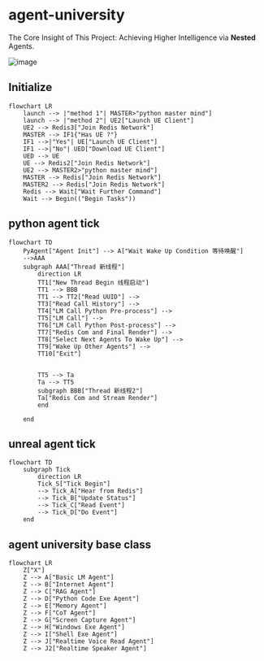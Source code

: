 # agent-university

The Core Insight of This Project: Achieving Higher Intelligence via **Nested** Agents.

![image](https://github.com/binary-husky/agent-university/assets/96192199/1e63278f-0453-4b84-83c7-deb7c92ac466)


## Initialize
```mermaid
flowchart LR
    launch --> |"method 1"| MASTER>"python master mind"]
    launch --> |"method 2"| UE2["Launch UE Client"]
    UE2 --> Redis3["Join Redis Network"]
    MASTER --> IF1{"Has UE ?"}
    IF1 -->|"Yes"| UE["Launch UE Client"]
    IF1 -->|"No"| UED["Download UE Client"]
    UED --> UE
    UE --> Redis2["Join Redis Network"]
    UE2 --> MASTER2>"python master mind"]
    MASTER --> Redis["Join Redis Network"]
    MASTER2 --> Redis["Join Redis Network"]
    Redis --> Wait["Wait Further Command"]
    Wait --> Begin(("Begin Tasks"))
```

## python agent tick

```mermaid
flowchart TD
    PyAgent["Agent Init"] --> A["Wait Wake Up Condition 等待唤醒"]
    -->AAA
    subgraph AAA["Thread 新线程"]
        direction LR
        TT1["New Thread Begin 线程启动"]
        TT1 --> BBB
        TT1 --> TT2["Read UUID"] -->
        TT3["Read Call History"] -->
        TT4["LM Call Python Pre-process"] -->
        TT5["LM Call"] -->
        TT6["LM Call Python Post-process"] -->
        TT7["Redis Com and Final Render"] -->
        TT8["Select Next Agents To Wake Up"] -->
        TT9["Wake Up Other Agents"] -->
        TT10["Exit"]


        TT5 --> Ta
        Ta --> TT5
        subgraph BBB["Thread 新线程2"]
        Ta["Redis Com and Stream Render"]
        end

    end

```


## unreal agent tick
```mermaid
flowchart TD
    subgraph Tick
        direction LR
        Tick_S["Tick Begin"] 
        --> Tick_A["Hear from Redis"]
        --> Tick_B["Update Status"]
        --> Tick_C["Read Event"]
        --> Tick_D["Do Event"]
    end
```


## agent university base class

```mermaid
flowchart LR
    Z["X"]
    Z --> A["Basic LM Agent"]
    Z --> B["Internet Agent"]
    Z --> C["RAG Agent"]
    Z --> D["Python Code Exe Agent"]
    Z --> E["Memory Agent"]
    Z --> F["CoT Agent"]
    Z --> G["Screen Capture Agent"]
    Z --> H["Windows Exe Agent"]
    Z --> I["Shell Exe Agent"]
    Z --> J["Realtime Voice Read Agent"]
    Z --> J2["Realtime Speaker Agent"]
```
